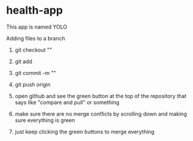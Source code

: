 # health-app

This app is named YOLO


Adding files to a branch
1) git checkout "<name of the branch>"
2) git add <whatever files you want to add>
3) git commit -m "<message for the commit>"
4) git push origin <name of the branch>

5) open github and see the green button at the top of the repository that says like "compare and pull" or something
6) make sure there are no merge conflicts by scrolling down and making sure everything is green
7) just keep clicking the green buttons to merge everything

